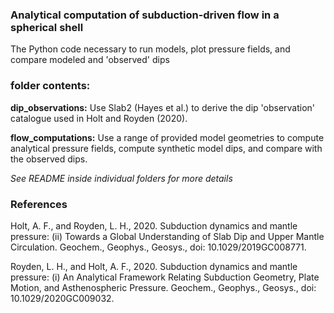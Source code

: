 ### Analytical computation of subduction-driven flow in a spherical shell

The Python code necessary to run models, plot pressure fields, and compare modeled and 'observed' dips

### folder contents:

**dip_observations:** Use Slab2 (Hayes et al.) to derive the dip 'observation' catalogue used in Holt and Royden (2020).

**flow_computations:** Use a range of provided model geometries to compute analytical pressure fields, compute synthetic model dips, and compare with the observed dips.

*See README inside individual folders for more details*
 
### References

Holt, A. F., and Royden, L. H., 2020. Subduction dynamics and mantle pressure: (ii) Towards a Global Understanding of Slab Dip and Upper Mantle Circulation. Geochem., Geophys., Geosys., doi: 10.1029/2019GC008771. 

Royden, L. H., and Holt, A. F., 2020. Subduction dynamics and mantle pressure: (i) An Analytical Framework Relating Subduction Geometry, Plate Motion, and Asthenospheric Pressure. Geochem., Geophys., Geosys., doi: 10.1029/2020GC009032. 

